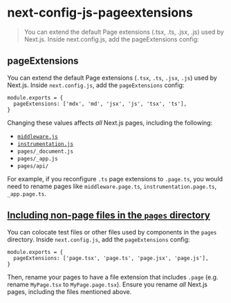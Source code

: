 # next-config-js-pageextensions

> You can extend the default Page extensions (.tsx, .ts, .jsx, .js) used by Next.js. Inside next.config.js, add the pageExtensions config:



## pageExtensions

You can extend the default Page extensions (`.tsx`, `.ts`, `.jsx`, `.js`) used by Next.js. Inside `next.config.js`, add the `pageExtensions` config:

    module.exports = {
      pageExtensions: ['mdx', 'md', 'jsx', 'js', 'tsx', 'ts'],
    }

Changing these values affects _all_ Next.js pages, including the following:

*   [`middleware.js`](/docs/pages/building-your-application/routing/middleware)
*   [`instrumentation.js`](/docs/pages/guides/instrumentation)
*   `pages/_document.js`
*   `pages/_app.js`
*   `pages/api/`

For example, if you reconfigure `.ts` page extensions to `.page.ts`, you would need to rename pages like `middleware.page.ts`, `instrumentation.page.ts`, `_app.page.ts`.

## [Including non-page files in the `pages` directory](#including-non-page-files-in-the-pages-directory)

You can colocate test files or other files used by components in the `pages` directory. Inside `next.config.js`, add the `pageExtensions` config:

    module.exports = {
      pageExtensions: ['page.tsx', 'page.ts', 'page.jsx', 'page.js'],
    }

Then, rename your pages to have a file extension that includes `.page` (e.g. rename `MyPage.tsx` to `MyPage.page.tsx`). Ensure you rename _all_ Next.js pages, including the files mentioned above.
